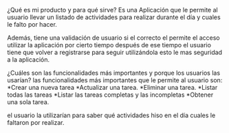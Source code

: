 ¿Qué es mi producto y para qué sirve?
Es una Aplicación que le permite al usuario llevar un listado de actividades para realizar durante
el día y cuales le falto por hacer.

Además, tiene una validación de usuario si el correcto el permite el acceso utilizar la aplicación por cierto tiempo después de ese tiempo el usuario tiene que volver a registrarse para seguir utilizándola esto le mas seguridad a la aplicación.


¿Cuáles son las funcionalidades más importantes y porque los usuarios las usarían?
 las funcionalidades más importantes que le permite al usuario son:
*Crear una nueva tarea
*Actualizar una tarea.
*Eliminar una tarea.
*Listar todas las tareas
*Listar las tareas completas y las incompletas
*Obtener una sola tarea.

el usuario la utilizarían para saber qué actividades hiso en el día cuales le faltaron por realizar.
